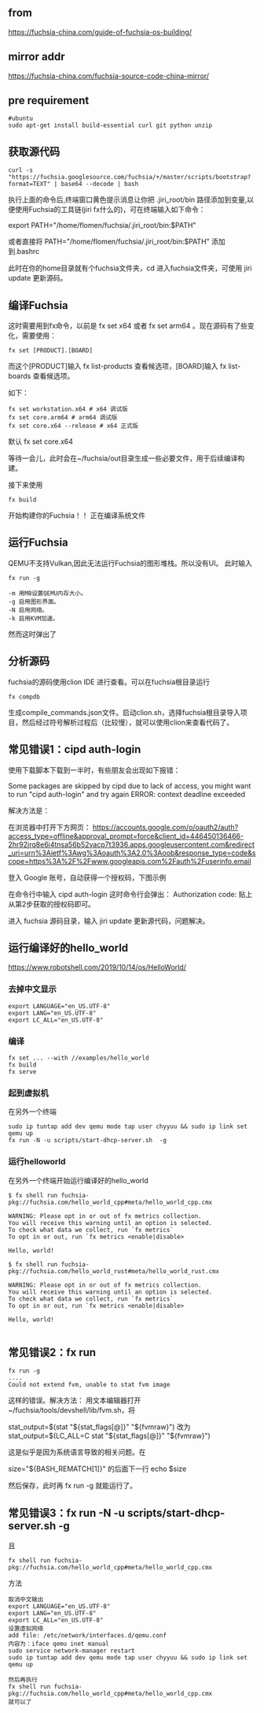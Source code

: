 
## from
https://fuchsia-china.com/guide-of-fuchsia-os-building/

## mirror addr
https://fuchsia-china.com/fuchsia-source-code-china-mirror/

## pre requirement
```
#ubuntu
sudo apt-get install build-essential curl git python unzip
```

## 获取源代码

```
curl -s "https://fuchsia.googlesource.com/fuchsia/+/master/scripts/bootstrap?format=TEXT" | base64 --decode | bash
```

执行上面的命令后,终端窗口黄色提示消息让你把 .jiri_root/bin 路径添加到变量,以便使用Fuchsia的工具链(jiri fx什么的)，可在终端输入如下命令：

export PATH="/home/flomen/fuchsia/.jiri_root/bin:$PATH"

或者直接将 PATH="/home/flomen/fuchsia/.jiri_root/bin:$PATH" 添加到.bashrc

此时在你的home目录就有个fuchsia文件夹，cd 进入fuchsia文件夹，可使用 jiri update 更新源码。


## 编译Fuchsia
这时需要用到fx命令，以前是 fx set x64 或者 fx set arm64 。现在源码有了些变化，需要使用：
```
fx set [PRODUCT].[BOARD]
```

而这个[PRODUCT]输入 fx list-products 查看候选项，[BOARD]输入 fx list-boards 查看候选项。


如下：
```
fx set workstation.x64 # x64 调试版
fx set core.arm64 # arm64 调试版
fx set core.x64 --release # x64 正式版
```
默认 fx set core.x64 

等待一会儿，此时会在~/fuchsia/out目录生成一些必要文件，用于后续编译构建。

接下来使用
```
fx build
```
开始构建你的Fuchsia！！
正在编译系统文件


## 运行Fuchsia
QEMU不支持Vulkan,因此无法运行Fuchsia的图形堆栈。所以没有UI。
此时输入
```
fx run -g
```

```
-m 用MB设置QEMU内存大小。
-g 启用图形界面。
-N 启用网络。
-k 启用KVM加速。
```
然而这时弹出了



## 分析源码

fuchsia的源码使用clion IDE 进行查看。可以在fuchsia根目录运行
```
fx compdb
```
生成compile_commands.json文件。启动clion.sh，选择fuchsia根目录导入项目，然后经过符号解析过程后（比较慢），就可以使用clion来查看代码了。

## 常见错误1：cipd auth-login
使用下载脚本下载到一半时，有些朋友会出现如下报错：

Some packages are skipped by cipd due to lack of access, you might want to run "cipd auth-login" and try again
ERROR: context deadline exceeded

解决方法是：

在浏览器中打开下方网页：
https://accounts.google.com/o/oauth2/auth?access_type=offline&approval_prompt=force&client_id=446450136466-2hr92jrq8e6i4tnsa56b52vacp7t3936.apps.googleusercontent.com&redirect_uri=urn%3Aietf%3Awg%3Aoauth%3A2.0%3Aoob&response_type=code&scope=https%3A%2F%2Fwww.googleapis.com%2Fauth%2Fuserinfo.email

登入 Google 账号，自动获得一个授权码，下图示例

在命令行中输入
cipd auth-login
这时命令行会弹出：
Authorization code:
贴上从第2步获取的授权码即可。

进入 fuchsia 源码目录，输入
jiri update
更新源代码，问题解决。



## 运行编译好的hello_world
https://www.robotshell.com/2019/10/14/os/HelloWorld/

### 去掉中文显示
```
export LANGUAGE="en_US.UTF-8"
export LANG="en_US.UTF-8"
export LC_ALL="en_US.UTF-8"
```
### 编译
```
fx set ... --with //examples/hello_world
fx build
fx serve
```
### 起到虚拟机
在另外一个终端
```
sudo ip tuntap add dev qemu mode tap user chyyuu && sudo ip link set qemu up
fx run -N -u scripts/start-dhcp-server.sh  -g
```
### 运行helloworld
在另外一个终端开始运行编译好的hello_world
```
$ fx shell run fuchsia-pkg://fuchsia.com/hello_world_cpp#meta/hello_world_cpp.cmx

WARNING: Please opt in or out of fx metrics collection.
You will receive this warning until an option is selected.
To check what data we collect, run `fx metrics`
To opt in or out, run `fx metrics <enable|disable>

Hello, world!

$ fx shell run fuchsia-pkg://fuchsia.com/hello_world_rust#meta/hello_world_rust.cmx

WARNING: Please opt in or out of fx metrics collection.
You will receive this warning until an option is selected.
To check what data we collect, run `fx metrics`
To opt in or out, run `fx metrics <enable|disable>

Hello, world!


```

## 常见错误2：fx run
```
fx run -g
....
Could not extend fvm, unable to stat fvm image
```

这样的错误。解决方法：
用文本编辑器打开~/fuchsia/tools/devshell/lib/fvm.sh，将

stat_output=$(stat "${stat_flags[@]}" "${fvmraw}") 改为
stat_output=$(LC_ALL=C stat "${stat_flags[@]}" "${fvmraw}")

这是似乎是因为系统语言导致的相关问题。在

size="${BASH_REMATCH[1]}" 的后面下一行
echo $size

然后保存，此时再 fx run -g 就能运行了。


## 常见错误3：fx run -N -u scripts/start-dhcp-server.sh  -g
且
``` 
fx shell run fuchsia-pkg://fuchsia.com/hello_world_cpp#meta/hello_world_cpp.cmx
```
方法
```
取消中文输出
export LANGUAGE="en_US.UTF-8"
export LANG="en_US.UTF-8"
export LC_ALL="en_US.UTF-8"
设置虚拟网络
add file: /etc/network/interfaces.d/qemu.conf
内容为：iface qemu inet manual
sudo service network-manager restart
sudo ip tuntap add dev qemu mode tap user chyyuu && sudo ip link set qemu up

然后再执行
fx shell run fuchsia-pkg://fuchsia.com/hello_world_cpp#meta/hello_world_cpp.cmx
就可以了
```
